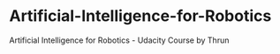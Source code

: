 # Artificial-Intelligence-for-Robotics
Artificial Intelligence for Robotics - Udacity Course by Thrun
